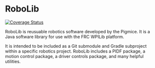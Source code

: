 # RoboLib

[![Coverage Status](https://coveralls.io/repos/github/Pigmice2733/robolib/badge.svg?branch=master)](https://coveralls.io/github/Pigmice2733/robolib?branch=master)

RoboLib is reusuable robotics software developed by the Pigmice. It is a Java software library for use with the FRC WPILib platform.

It is intended to be included as a Git submodule and Gradle subproject within a specific robotics project. RoboLib includes a PIDF package, a motion control package, a driver controls package, and many helpful utilities.
